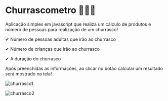# Churrascometro 🍢🍢🍢

Aplicação simples em javascript que realiza um cálculo de produtos e número de pessoas para realização de um churrasco!

✔ Número de pessoas adultas que irão ao churrasco

✔ Número de crianças que irão ao churrasco

✔ A duração do churrasco

Após preenchidas as informações, ao clicar no botão calcular um resultado será mostrado na tela!

![churrasco1](https://user-images.githubusercontent.com/28484134/202709130-95bf50b7-f8d4-44d7-9b72-c898292ff9c5.jpg)

![churrasco2](https://user-images.githubusercontent.com/28484134/202709149-96a9ad52-209f-41cb-97fc-3a571b0afd8b.jpg)
